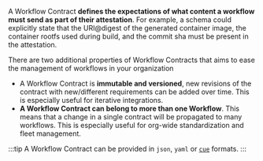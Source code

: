 A Workflow Contract **defines the expectations of what content a workflow must send as part of their attestation**. For example, a schema could explicitly state that the URI@digest of the generated container image, the container rootfs used during build, and the commit sha must be present in the attestation.

There are two additional properties of Workflow Contracts that aims to ease the management of workflows in your organization

* A Workflow Contract is **immutable and versioned**, new revisions of the contract with new/different requirements can be added over time. This is especially useful for iterative integrations.
* **A Workflow Contract can belong to more than one Workflow**. This means that a change in a single contract will be propagated to many workflows. This is especially useful for org-wide standardization and fleet management.

:::tip
A Workflow Contract can be provided in `json`, `yaml` or [`cue`](https://cuelang.org) formats.
:::